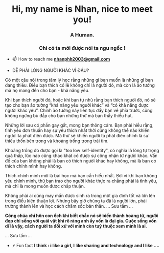 <h1 align="center">Hi, my name is Nhan, nice to meet you!</h1>
<h3 align="center">A Human.</h3>
<h3 align="center">Chỉ có ta mới được nói ta ngu ngốc !</h3>

- 📫 How to reach me **nhanphh2003@gmail.com**
  
- DỄ PHẢI LÒNG NGƯỜI KHÁC VÌ ĐÂU?

Có một câu nói trong tâm lý học rằng những gì bạn muốn là những gì bạn đang thiếu. Điều bạn thích có lẽ không chỉ là người đó, mà còn là ảo tưởng mà họ mang đến cho bạn - khả năng yêu.

Khi bạn thích người đó, hoặc khi bạn tự nhủ rằng bạn thích người đó, nó sẽ tạo cho bạn ảo tưởng “khả năng yêu người khác” và “có khả năng được người khác yêu”.
Chính ảo tưởng này liên tục đẩy bạn về phía trước, cũng không ngừng bù đắp cho bạn những thứ mà bạn thấy thiếu hụt.

Những lời sau có phần gay gắt, mong bạn thông cảm. Bạn phải hiểu rằng, tình yêu đơn thuần hay sự yêu thích nhất thời cũng không thể nào khiến người ta phát điên được. Mà thứ sẽ khiến người ta phát điên chính là sự thiếu thốn bên trong và khoảng trống trong trái tim.

Khoảng trống đó được gọi là "too low self-identity", có nghĩa là lòng tự trọng quá thấp, lúc nào cũng khao khát có được sự công nhận từ người khác.
Vấn đề của bạn không phải là bạn có thích người khác hay không, mà là bạn có thích chính mình hay không.

Thích chính mình mới là bài học mà bạn cần hiểu nhất. Bởi vì khi bạn không yêu chính mình, thứ bạn trao cho người khác thực ra chẳng phải là tình yêu, mà chỉ là mong muốn được chấp thuận.

Không phải ai cũng may mắn được sinh ra trong một gia đình tốt và lớn lên trong điều kiện thuận lợi. Nhưng bây giờ chúng ta đã là người lớn, phải trưởng thành lên và học cách chăm sóc bản thân.
 ... Sưu tầm ...

 <b>Công chúa chỉ hôn con ếch khi biết chắc nó sẽ biến thành hoàng tử, người đẹp chỉ sống với quái vật khi rõ ràng anh ấy vốn là đại gia. Cuộc sống vốn dĩ là vậy, cách người ta đối xử với mình còn tuỳ thuộc xem mình là ai.</b>
 <p></p>
... Sưu tầm ...

- ⚡ Fun fact **I think : i like a girl, I like sharing and technology and I like ....**

